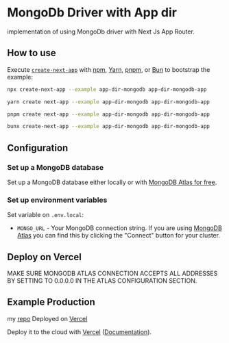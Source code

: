 # MongoDb Driver with App dir

implementation of using MongoDb driver with Next Js App Router.

## How to use

Execute [`create-next-app`](https://github.com/vercel/next.js/tree/canary/packages/create-next-app) with [npm](https://docs.npmjs.com/cli/init), [Yarn](https://yarnpkg.com/lang/en/docs/cli/create/), [pnpm](https://pnpm.io), or [Bun](https://bun.sh/docs/cli/bunx) to bootstrap the example:

```bash
npx create-next-app --example app-dir-mongodb app-dir-mongodb-app
```

```bash
yarn create next-app --example app-dir-mongodb app-dir-mongodb-app
```

```bash
pnpm create next-app --example app-dir-mongodb app-dir-mongodb-app
```

```bash
bunx create-next-app --example app-dir-mongodb app-dir-mongodb-app
```

## Configuration

### Set up a MongoDB database

Set up a MongoDB database either locally or with [MongoDB Atlas for free](https://mongodb.com/atlas).

### Set up environment variables

Set variable on `.env.local`:

- `MONGO_URL` - Your MongoDB connection string. If you are using [MongoDB Atlas](https://mongodb.com/atlas) you can find this by clicking the "Connect" button for your cluster.

## Deploy on Vercel

MAKE SURE MONGODB ATLAS CONNECTION ACCEPTS ALL ADDRESSES BY SETTING TO 0.0.0.0 IN THE ATLAS CONFIGURATION SECTION.

## Example Production

my [repo](https://github.com/lynxx007/game-glare)
Deployed on [Vercel](https://game-glare.vercel.app/)



Deploy it to the cloud with [Vercel](https://vercel.com/new?utm_source=github&utm_medium=readme&utm_campaign=next-example) ([Documentation](https://nextjs.org/docs/deployment)).